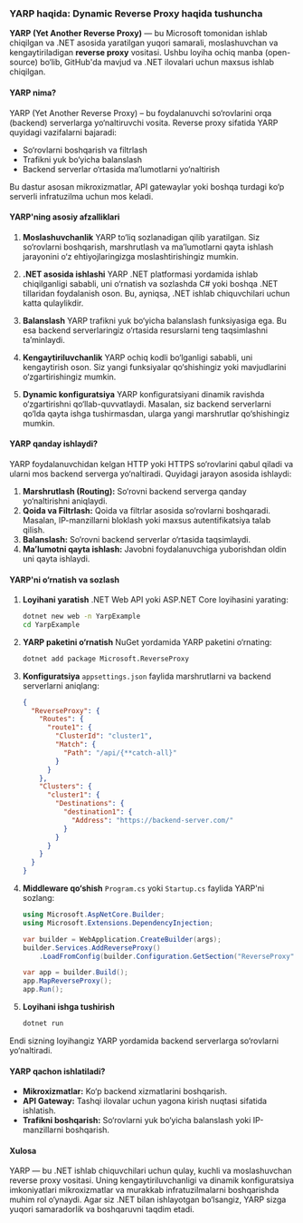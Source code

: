 ### YARP haqida: Dynamic Reverse Proxy haqida tushuncha

**YARP (Yet Another Reverse Proxy)** — bu Microsoft tomonidan ishlab chiqilgan va .NET asosida yaratilgan yuqori samarali, moslashuvchan va kengaytiriladigan **reverse proxy** vositasi. Ushbu loyiha ochiq manba (open-source) bo‘lib, GitHub'da mavjud va .NET ilovalari uchun maxsus ishlab chiqilgan.

#### YARP nima?
YARP (Yet Another Reverse Proxy) – bu foydalanuvchi so‘rovlarini orqa (backend) serverlarga yo‘naltiruvchi vosita. Reverse proxy sifatida YARP quyidagi vazifalarni bajaradi:
- So‘rovlarni boshqarish va filtrlash
- Trafikni yuk bo‘yicha balanslash
- Backend serverlar o‘rtasida ma’lumotlarni yo‘naltirish

Bu dastur asosan mikroxizmatlar, API gatewaylar yoki boshqa turdagi ko‘p serverli infratuzilma uchun mos keladi.

#### YARP'ning asosiy afzalliklari

1. **Moslashuvchanlik**
   YARP to‘liq sozlanadigan qilib yaratilgan. Siz so‘rovlarni boshqarish, marshrutlash va ma’lumotlarni qayta ishlash jarayonini o‘z ehtiyojlaringizga moslashtirishingiz mumkin.

2. **.NET asosida ishlashi**
   YARP .NET platformasi yordamida ishlab chiqilganligi sababli, uni o‘rnatish va sozlashda C# yoki boshqa .NET tillaridan foydalanish oson. Bu, ayniqsa, .NET ishlab chiquvchilari uchun katta qulaylikdir.

3. **Balanslash**
   YARP trafikni yuk bo‘yicha balanslash funksiyasiga ega. Bu esa backend serverlaringiz o‘rtasida resurslarni teng taqsimlashni ta’minlaydi.

4. **Kengaytiriluvchanlik**
   YARP ochiq kodli bo‘lganligi sababli, uni kengaytirish oson. Siz yangi funksiyalar qo‘shishingiz yoki mavjudlarini o‘zgartirishingiz mumkin.

5. **Dynamic konfiguratsiya**
   YARP konfiguratsiyani dinamik ravishda o‘zgartirishni qo‘llab-quvvatlaydi. Masalan, siz backend serverlarni qo‘lda qayta ishga tushirmasdan, ularga yangi marshrutlar qo‘shishingiz mumkin.

#### YARP qanday ishlaydi?

YARP foydalanuvchidan kelgan HTTP yoki HTTPS so‘rovlarini qabul qiladi va ularni mos backend serverga yo‘naltiradi. Quyidagi jarayon asosida ishlaydi:
1. **Marshrutlash (Routing):** So‘rovni backend serverga qanday yo‘naltirishni aniqlaydi.
2. **Qoida va Filtrlash:** Qoida va filtrlar asosida so‘rovlarni boshqaradi. Masalan, IP-manzillarni bloklash yoki maxsus autentifikatsiya talab qilish.
3. **Balanslash:** So‘rovni backend serverlar o‘rtasida taqsimlaydi.
4. **Ma’lumotni qayta ishlash:** Javobni foydalanuvchiga yuborishdan oldin uni qayta ishlaydi.

#### YARP'ni o‘rnatish va sozlash

1. **Loyihani yaratish**
   .NET Web API yoki ASP.NET Core loyihasini yarating:
   ```bash
   dotnet new web -n YarpExample
   cd YarpExample
   ```

2. **YARP paketini o‘rnatish**
   NuGet yordamida YARP paketini o‘rnating:
   ```bash
   dotnet add package Microsoft.ReverseProxy
   ```

3. **Konfiguratsiya**
   `appsettings.json` faylida marshrutlarni va backend serverlarni aniqlang:
   ```json
   {
     "ReverseProxy": {
       "Routes": {
         "route1": {
           "ClusterId": "cluster1",
           "Match": {
             "Path": "/api/{**catch-all}"
           }
         }
       },
       "Clusters": {
         "cluster1": {
           "Destinations": {
             "destination1": {
               "Address": "https://backend-server.com/"
             }
           }
         }
       }
     }
   }
   ```

4. **Middleware qo‘shish**
   `Program.cs` yoki `Startup.cs` faylida YARP'ni sozlang:
   ```csharp
   using Microsoft.AspNetCore.Builder;
   using Microsoft.Extensions.DependencyInjection;

   var builder = WebApplication.CreateBuilder(args);
   builder.Services.AddReverseProxy()
       .LoadFromConfig(builder.Configuration.GetSection("ReverseProxy"));

   var app = builder.Build();
   app.MapReverseProxy();
   app.Run();
   ```

5. **Loyihani ishga tushirish**
   ```bash
   dotnet run
   ```

Endi sizning loyihangiz YARP yordamida backend serverlarga so‘rovlarni yo‘naltiradi.

#### YARP qachon ishlatiladi?

- **Mikroxizmatlar:** Ko‘p backend xizmatlarini boshqarish.
- **API Gateway:** Tashqi ilovalar uchun yagona kirish nuqtasi sifatida ishlatish.
- **Trafikni boshqarish:** So‘rovlarni yuk bo‘yicha balanslash yoki IP-manzillarni boshqarish.

#### Xulosa
YARP — bu .NET ishlab chiquvchilari uchun qulay, kuchli va moslashuvchan reverse proxy vositasi. Uning kengaytiriluvchanligi va dinamik konfiguratsiya imkoniyatlari mikroxizmatlar va murakkab infratuzilmalarni boshqarishda muhim rol o‘ynaydi. Agar siz .NET bilan ishlayotgan bo‘lsangiz, YARP sizga yuqori samaradorlik va boshqaruvni taqdim etadi.
